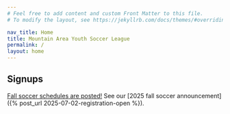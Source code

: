 ```yaml
---
# Feel free to add content and custom Front Matter to this file.
# To modify the layout, see https://jekyllrb.com/docs/themes/#overriding-theme-defaults

nav_title: Home
title: Mountain Area Youth Soccer League
permalink: /
layout: home
---
```


## Signups

[Fall soccer schedules are posted!](/schedules/)
See our [2025 fall soccer announcement]({% post_url 2025-07-02-registration-open %}).
